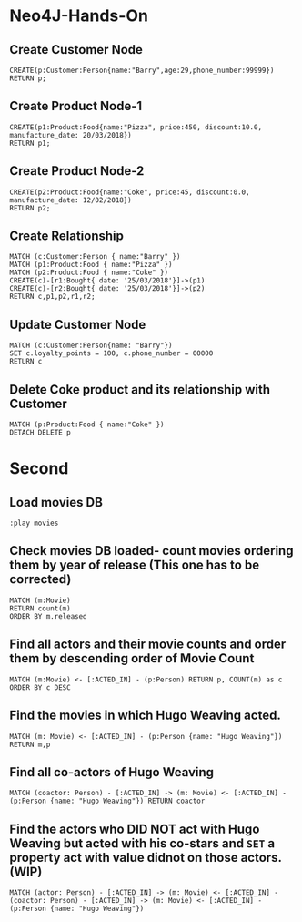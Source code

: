 # Neo4J-Hands-On

## Create Customer Node

``` 
CREATE(p:Customer:Person{name:"Barry",age:29,phone_number:99999})
RETURN p;
```

## Create Product Node-1
``` 
CREATE(p1:Product:Food{name:"Pizza", price:450, discount:10.0, manufacture_date: 20/03/2018})
RETURN p1;
```

## Create Product Node-2
```
CREATE(p2:Product:Food{name:"Coke", price:45, discount:0.0, manufacture_date: 12/02/2018})
RETURN p2;
```

## Create Relationship
``` 
MATCH (c:Customer:Person { name:"Barry" }) 
MATCH (p1:Product:Food { name:"Pizza" }) 
MATCH (p2:Product:Food { name:"Coke" })
CREATE(c)-[r1:Bought{ date: '25/03/2018'}]->(p1)
CREATE(c)-[r2:Bought{ date: '25/03/2018'}]->(p2)
RETURN c,p1,p2,r1,r2;
```

## Update Customer Node
```
MATCH (c:Customer:Person{name: "Barry"}) 
SET c.loyalty_points = 100, c.phone_number = 00000
RETURN c
```

## Delete Coke product and its relationship with Customer

```
MATCH (p:Product:Food { name:"Coke" }) 
DETACH DELETE p

```

# Second

## Load movies DB
```
:play movies
```

## Check movies DB loaded- count movies ordering them by year of release (This one has to be corrected)
```
MATCH (m:Movie)  
RETURN count(m)
ORDER BY m.released
```

## Find all actors and their movie counts and order them by descending order of Movie Count
```
MATCH (m:Movie) <- [:ACTED_IN] - (p:Person) RETURN p, COUNT(m) as c ORDER BY c DESC
```

## Find the movies in which **Hugo Weaving** acted.

```
MATCH (m: Movie) <- [:ACTED_IN] - (p:Person {name: "Hugo Weaving"}) RETURN m,p
```

## Find all co-actors of **Hugo Weaving**
```
MATCH (coactor: Person) - [:ACTED_IN] -> (m: Movie) <- [:ACTED_IN] - (p:Person {name: "Hugo Weaving"}) RETURN coactor
```

## Find the actors who **DID NOT** act with **Hugo Weaving** but acted with his co-stars and `SET` a property **act** with value **didnot** on those actors. (WIP)
```
MATCH (actor: Person) - [:ACTED_IN] -> (m: Movie) <- [:ACTED_IN] - (coactor: Person) - [:ACTED_IN] -> (m: Movie) <- [:ACTED_IN] - (p:Person {name: "Hugo Weaving"})

```
